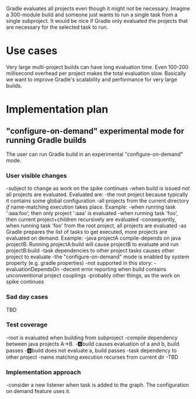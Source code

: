 Gradle evaluates all projects even though it might not be necessary.
Imagine a 300-module build and someone just wants to run a single task from a single subproject.
It would be nice if Gradle only evaluated the projects that are necessary for the selected task to run.

# Use cases

Very large multi-project builds can have long evaluation time.
Even 100-200 millisecond overhead per project makes the total evaluation slow.
Basically we want to improve Gradle's scalability and performance for very large builds.

# Implementation plan

## "configure-on-demand" experimental mode for running Gradle builds

The user can run Gradle build in an experimental "configure-on-demand" mode.

### User visible changes

-subject to change as work on the spike continues
-when build is issued *not* all projects are evaluated. Evaluated are:
    -the root project because typically it contains some global configuration
    -all projects from the current directory *if* name-matching execution takes place. Example:
        -when running task ':aaa:foo', then only project ':aaa' is evaluated
        -when running task 'foo', then current project+children recursively are evaluated
        -consequently, when running task 'foo' from the root project, all projects are evaluated
    -as Gradle prepares the list of tasks to get executed, more projects are evaluated on demand. Example:
        -java projectA compile-depends on java projectB. Running projectA:build will cause projectB to evaluate and run projectB:build
        -task dependencies to other project tasks causes other project to evaluate
-the "configure-on-demand" mode is enabled by system property (e.g. gradle properties)
-not supported in this story:
    -evaluationDependsOn
    -decent error reporting when build contains unconventional project couplings
    -probably other things, as the work on spike continues

### Sad day cases

TBD

### Test coverage

-root is evaluated when building from subproject
-compile dependency between java projects A->B.
    -:a:build causes evaluation of a and b, build passes
    -:b:build does not evaluate a, build passes
-task dependency to other project
-name matching execution recurses from current dir
-TBD

### Implementation approach

-consider a new listener when task is added to the graph. The configuration on demand feature uses it.